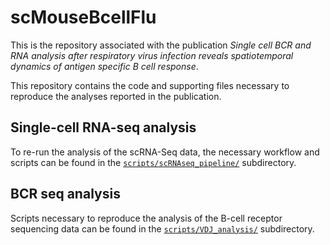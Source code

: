 # scMouseBcellFlu

This is the repository associated with the publication _Single cell BCR and RNA analysis after respiratory virus infection reveals spatiotemporal dynamics of antigen specific B cell response_.

This repository contains the code and supporting files necessary to reproduce the analyses reported in the publication.


## Single-cell RNA-seq analysis

To re-run the analysis of the scRNA-Seq data, the necessary workflow and scripts can be found in the [`scripts/scRNAseq_pipeline/`](scripts/scRNAseq_pipeline) subdirectory.


## BCR seq analysis

Scripts necessary to reproduce the analysis of the B-cell receptor sequencing data can be found in the [`scripts/VDJ_analysis/`](scripts/VDJ_analysis) subdirectory.







